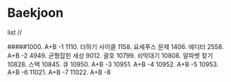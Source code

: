 # Baekjoon
list 
//

#####1000. A+B -1
1110. 더하기 사이클
1158. 요세푸스 문제
1406. 에디터
2558. A+B -2 
4949. 균형잡힌 세상
9012. 괄호
10799. 쇠막대기
10808. 알파벳 찾기
10828. 스택
10845. 큐
10950. A+B -3 
10951. A+B -4
10952. A+B -5
10953. A+B -6
11021. A+B -7 
11022. A+B -8
